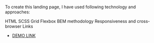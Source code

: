 To create this landing page, I have used following technology and approaches:

HTML
SCSS
Grid
Flexbox
BEM methodology
Responsiveness and cross-browser
Links

 - [DEMO LINK](https://grechana.github.io/bose-landing-page/)
